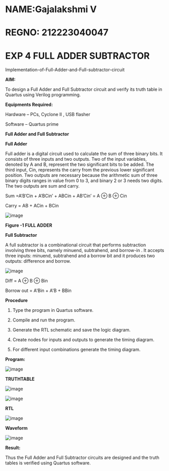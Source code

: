 # NAME:Gajalakshmi V
# REGNO: 212223040047
# EXP 4 FULL ADDER SUBTRACTOR

Implementation-of-Full-Adder-and-Full-subtractor-circuit

**AIM:**

To design a Full Adder and Full Subtractor circuit and verify its truth table in Quartus using Verilog programming.

**Equipments Required:**

Hardware – PCs, Cyclone II , USB flasher

Software – Quartus prime

**Full Adder and Full Subtractor**

**Full Adder**

Full adder is a digital circuit used to calculate the sum of three binary bits. It consists of three inputs and two outputs. Two of the input variables, denoted by A and B, represent the two significant bits to be added. The third input, Cin, represents the carry from the previous lower significant position. Two outputs are necessary because the arithmetic sum of three binary digits ranges in value from 0 to 3, and binary 2 or 3 needs two digits. The two outputs are sum and carry.

Sum =A’B’Cin + A’BCin’ + ABCin + AB’Cin’ = A ⊕ B ⊕ Cin 

Carry = AB + ACin + BCin

![image](https://github.com/naavaneetha/FULL_ADDER_SUBTRACTOR/assets/154305477/0f30ba51-5ffb-4198-845f-18e054f675e7)

**Figure -1 FULL ADDER**

**Full Subtractor**

A full subtractor is a combinational circuit that performs subtraction involving three bits, namely minuend, subtrahend, and borrow-in . It accepts three inputs: minuend, subtrahend and a borrow bit and it produces two outputs: difference and borrow.

![image](https://github.com/naavaneetha/FULL_ADDER_SUBTRACTOR/assets/154305477/02b24f51-ab51-4304-9ad6-7b81ffc1ead5)

Diff = A ⊕ B ⊕ Bin 

Borrow out = A'Bin + A'B + BBin

**Procedure**

1.	Type the program in Quartus software.

2.	Compile and run the program.

3.	Generate the RTL schematic and save the logic diagram.

4.	Create nodes for inputs and outputs to generate the timing diagram.

5.	For different input combinations generate the timing diagram.



**Program:**

![image](https://github.com/user-attachments/assets/757fc223-a773-4fe1-9bc1-0c960a93248a)

**TRUTHTABLE**

![image](https://github.com/user-attachments/assets/7a090a19-e76d-4284-ac53-3fb7645767f7)

![image](https://github.com/user-attachments/assets/78a262a0-ab01-49f4-a98b-e65a1aa074ec)

**RTL**

![image](https://github.com/user-attachments/assets/2d6ada3a-7882-48f7-ad3b-379cb4550b1f)



**Waveform**

![image](https://github.com/user-attachments/assets/944bfec1-e456-4da9-8313-a7dd466eabd1)


**Result:**

Thus the Full Adder and Full Subtractor circuits are designed and the truth tables is verified using Quartus software.



